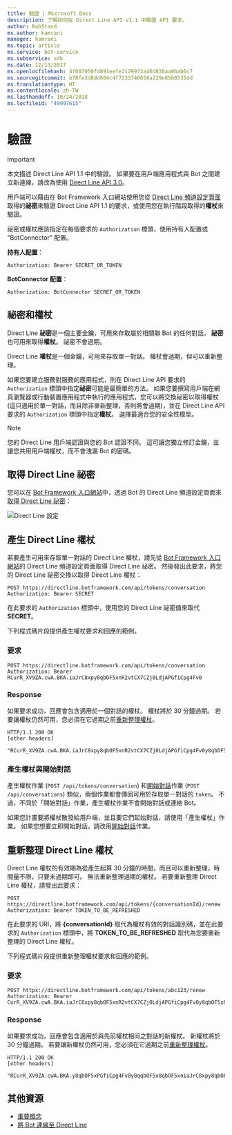 ```yaml
---
title: 驗證 | Microsoft Docs
description: 了解如何在 Direct Line API v1.1 中驗證 API 要求。
author: RobStand
ms.author: kamrani
manager: kamrani
ms.topic: article
ms.service: bot-service
ms.subservice: sdk
ms.date: 12/13/2017
ms.openlocfilehash: 4f607050fd891eefe2129973a46d830aa0bab6c7
ms.sourcegitcommit: b78fe3d8dd604c4f7233740658a229e85b8535dd
ms.translationtype: HT
ms.contentlocale: zh-TW
ms.lasthandoff: 10/24/2018
ms.locfileid: "49997615"
---
```

# <a name="authentication"></a>驗證

> [!IMPORTANT]
> 本文描述 Direct Line API 1.1 中的驗證。 如果要在用戶端應用程式與 Bot 之間建立新連線，請改為使用 [Direct Line API 3.0](bot-framework-rest-direct-line-3-0-authentication.md)。

用戶端可以藉由在 Bot Framework 入口網站使用您從 [Direct Line 頻道設定頁面](../bot-service-channel-connect-directline.md)取得的**祕密**來驗證 Direct Line API 1.1 的要求，或使用您在執行階段取得的**權杖**來驗證。

祕密或權杖應該指定在每個要求的 `Authorization` 標頭，使用持有人配置或 "BotConnector" 配置。 

**持有人配置**：
```http
Authorization: Bearer SECRET_OR_TOKEN
```

**BotConnector 配置**：
```http
Authorization: BotConnector SECRET_OR_TOKEN
```

## <a name="secrets-and-tokens"></a>祕密和權杖

Direct Line **祕密**是一個主要金鑰，可用來存取屬於相關聯 Bot 的任何對話。 **祕密**也可用來取得**權杖**。 祕密不會過期。 

Direct Line **權杖**是一個金鑰，可用來存取單一對話。 權杖會過期，但可以重新整理。 

如果您要建立服務對服務的應用程式，則在 Direct Line API 要求的 `Authorization` 標頭中指定**祕密**可能是最簡單的方法。 如果您要撰寫用戶端在網頁瀏覽器或行動裝置應用程式中執行的應用程式，您可以將交換祕密以取得權杖 (這只適用於單一對話，而且除非重新整理，否則將會過期)，並在 Direct Line API 要求的 `Authorization` 標頭中指定**權杖**。 選擇最適合您的安全性模型。

> [!NOTE]
> 您的 Direct Line 用戶端認證與您的 Bot 認證不同。 這可讓您獨立修訂金鑰，並讓您共用用戶端權杖，而不會洩漏 Bot 的密碼。 

## <a name="get-a-direct-line-secret"></a>取得 Direct Line 祕密

您可以在 <a href="https://dev.botframework.com/" target="_blank">Bot Framework 入口網站</a>中，透過 Bot 的 Direct Line 頻道設定頁面來[取得 Direct Line 祕密](../bot-service-channel-connect-directline.md)：

![Direct Line 設定](../media/direct-line-configure.png)

## <a id="generate-token"></a> 產生 Direct Line 權杖

若要產生可用來存取單一對話的 Direct Line 權杖，請先從 <a href="https://dev.botframework.com/" target="_blank">Bot Framework 入口網站</a>的 Direct Line 頻道設定頁面取得 Direct Line 祕密。 然後發出此要求，將您的 Direct Line 祕密交換以取得 Direct Line 權杖：

```http
POST https://directline.botframework.com/api/tokens/conversation
Authorization: Bearer SECRET
```

在此要求的 `Authorization` 標頭中，使用您的 Direct Line 祕密值來取代 **SECRET**。

下列程式碼片段提供產生權杖要求和回應的範例。

### <a name="request"></a>要求

```http
POST https://directline.botframework.com/api/tokens/conversation
Authorization: Bearer RCurR_XV9ZA.cwA.BKA.iaJrC8xpy8qbOF5xnR2vtCX7CZj0LdjAPGfiCpg4Fv0
```

### <a name="response"></a>Response

如果要求成功，回應會包含適用於一個對話的權杖。 權杖將於 30 分鐘過期。 若要讓權杖仍然可用，您必須在它過期之前[重新整理權杖](#refresh-token)。

```http
HTTP/1.1 200 OK
[other headers]

"RCurR_XV9ZA.cwA.BKA.iaJrC8xpy8qbOF5xnR2vtCX7CZj0LdjAPGfiCpg4Fv0y8qbOF5xPGfiCpg4Fv0y8qqbOF5x8qbOF5xn"
```

### <a name="generate-token-versus-start-conversation"></a>產生權杖與開始對話

產生權杖作業 (`POST /api/tokens/conversation`) 和[開始對話](bot-framework-rest-direct-line-1-1-start-conversation.md)作業 (`POST /api/conversations`) 類似，兩個作業都會傳回可用於存取單一對話的 `token`。 不過，不同於「開始對話」作業，產生權杖作業不會開始對話或連絡 Bot。 

如果您計畫要將權杖散發給用戶端，並且要它們起始對話，請使用「產生權杖」作業。 如果您想要立即開始對話，請改用[開始對話](bot-framework-rest-direct-line-1-1-start-conversation.md)作業。

## <a id="refresh-token"></a> 重新整理 Direct Line 權杖

Direct Line 權杖的有效期為從產生起算 30 分鐘的時間，而且可以重新整理，時間量不限，只要未過期即可。 無法重新整理過期的權杖。 若要重新整理 Direct Line 權杖，請發出此要求：

```http
POST https://directline.botframework.com/api/tokens/{conversationId}/renew
Authorization: Bearer TOKEN_TO_BE_REFRESHED
```

在此要求的 URI，將 **{conversationId}** 取代為權杖有效的對話識別碼，並在此要求的 `Authorization` 標頭中，將 **TOKEN_TO_BE_REFRESHED** 取代為您要重新整理的 Direct Line 權杖。

下列程式碼片段提供重新整理權杖要求和回應的範例。

### <a name="request"></a>要求

```http
POST https://directline.botframework.com/api/tokens/abc123/renew
Authorization: Bearer CurR_XV9ZA.cwA.BKA.iaJrC8xpy8qbOF5xnR2vtCX7CZj0LdjAPGfiCpg4Fv0y8qbOF5xPGfiCpg4Fv0y8qqbOF5x8qbOF5xn
```

### <a name="response"></a>Response

如果要求成功，回應會包含適用於與先前權杖相同之對話的新權杖。 新權杖將於 30 分鐘過期。 若要讓新權杖仍然可用，您必須在它過期之前[重新整理權杖](#refresh-token)。

```http
HTTP/1.1 200 OK
[other headers]

"RCurR_XV9ZA.cwA.BKA.y8qbOF5xPGfiCpg4Fv0y8qqbOF5x8qbOF5xniaJrC8xpy8qbOF5xnR2vtCX7CZj0LdjAPGfiCpg4Fv0"
```

## <a name="additional-resources"></a>其他資源

- [重要概念](bot-framework-rest-direct-line-1-1-concepts.md)
- [將 Bot 連線至 Direct Line](../bot-service-channel-connect-directline.md)